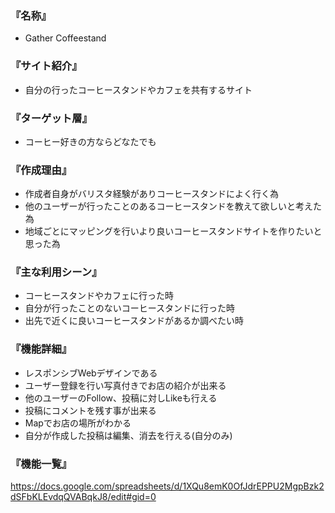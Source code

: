 ### 『名称』

- Gather Coffeestand

### 『サイト紹介』

- 自分の行ったコーヒースタンドやカフェを共有するサイト

### 『ターゲット層』

- コーヒー好きの方ならどなたでも

### 『作成理由』

- 作成者自身がバリスタ経験がありコーヒースタンドによく行く為
- 他のユーザーが行ったことのあるコーヒースタンドを教えて欲しいと考えた為
- 地域ごとにマッピングを行いより良いコーヒースタンドサイトを作りたいと思った為

### 『主な利用シーン』

- コーヒースタンドやカフェに行った時
- 自分が行ったことのないコーヒースタンドに行った時
- 出先で近くに良いコーヒースタンドがあるか調べたい時

### 『機能詳細』

- レスポンシブWebデザインである
- ユーザー登録を行い写真付きでお店の紹介が出来る
- 他のユーザーのFollow、投稿に対しLikeも行える
- 投稿にコメントを残す事が出来る
- Mapでお店の場所がわかる
- 自分が作成した投稿は編集、消去を行える(自分のみ)

### 『機能一覧』

<https://docs.google.com/spreadsheets/d/1XQu8emK0OfJdrEPPU2MgpBzk2dSFbKLEvdqQVABqkJ8/edit#gid=0>
